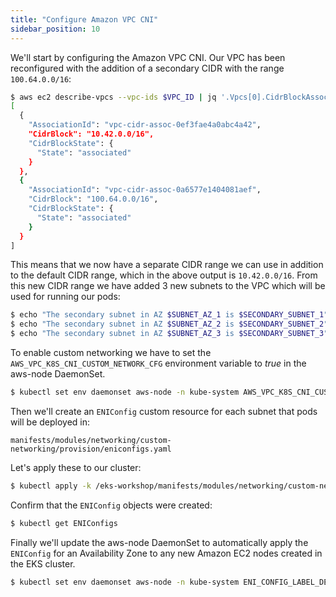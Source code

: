```yaml
---
title: "Configure Amazon VPC CNI"
sidebar_position: 10
---
```


We'll start by configuring the Amazon VPC CNI. Our VPC has been reconfigured with the addition of a secondary CIDR with the range `100.64.0.0/16`:

```bash wait=30
$ aws ec2 describe-vpcs --vpc-ids $VPC_ID | jq '.Vpcs[0].CidrBlockAssociationSet'
[
  {
    "AssociationId": "vpc-cidr-assoc-0ef3fae4a0abc4a42",
    "CidrBlock": "10.42.0.0/16",
    "CidrBlockState": {
      "State": "associated"
    }
  },
  {
    "AssociationId": "vpc-cidr-assoc-0a6577e1404081aef",
    "CidrBlock": "100.64.0.0/16",
    "CidrBlockState": {
      "State": "associated"
    }
  }
]
```

This means that we now have a separate CIDR range we can use in addition to the default CIDR range, which in the above output is `10.42.0.0/16`. From this new CIDR range we have added 3 new subnets to the VPC which will be used for running our pods:

```bash wait=30
$ echo "The secondary subnet in AZ $SUBNET_AZ_1 is $SECONDARY_SUBNET_1"
$ echo "The secondary subnet in AZ $SUBNET_AZ_2 is $SECONDARY_SUBNET_2"
$ echo "The secondary subnet in AZ $SUBNET_AZ_3 is $SECONDARY_SUBNET_3"
```

To enable custom networking we have to set the `AWS_VPC_K8S_CNI_CUSTOM_NETWORK_CFG` environment variable to *true* in the aws-node DaemonSet.

```bash wait=30
$ kubectl set env daemonset aws-node -n kube-system AWS_VPC_K8S_CNI_CUSTOM_NETWORK_CFG=true
```

Then we'll create an `ENIConfig` custom resource for each subnet that pods will be deployed in:

```file
manifests/modules/networking/custom-networking/provision/eniconfigs.yaml
```

Let's apply these to our cluster:

```bash wait=30
$ kubectl apply -k /eks-workshop/manifests/modules/networking/custom-networking/provision
```

Confirm that the `ENIConfig` objects were created:

```bash wait=30
$ kubectl get ENIConfigs
```

Finally we'll update the aws-node DaemonSet to automatically apply the `ENIConfig` for an Availability Zone to any new Amazon EC2 nodes created in the EKS cluster.

```bash wait=30
$ kubectl set env daemonset aws-node -n kube-system ENI_CONFIG_LABEL_DEF=topology.kubernetes.io/zone
```
